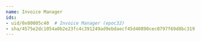 ```yaml
---
name: Invoice Manager
ids:
- uid/0x00005c40  # Invoice Manager (epoc32)
- sha/4575e2dc1054a0b2e23fc4c391249ad9ebdaecf45d40890cec0797f69d8bc319  # Invoice Manager 121.3 kB (epoc32)
---
```

